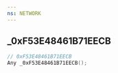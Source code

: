 ```yaml
---
ns: NETWORK
---
```

## _0xF53E48461B71EECB

```c
// 0xF53E48461B71EECB
Any _0xF53E48461B71EECB();
```

